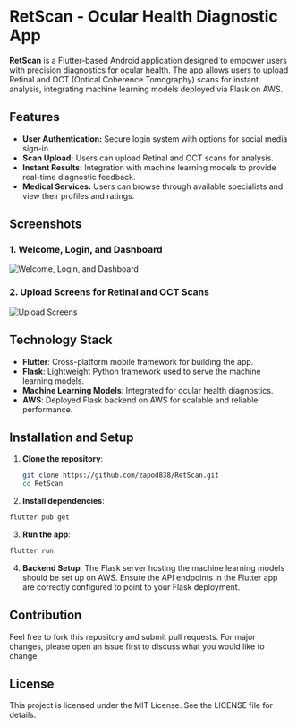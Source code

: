 # RetScan - Ocular Health Diagnostic App

**RetScan** is a Flutter-based Android application designed to empower users with precision diagnostics for ocular health. The app allows users to upload Retinal and OCT (Optical Coherence Tomography) scans for instant analysis, integrating machine learning models deployed via Flask on AWS.

## Features

- **User Authentication:** Secure login system with options for social media sign-in.
- **Scan Upload:** Users can upload Retinal and OCT scans for analysis.
- **Instant Results:** Integration with machine learning models to provide real-time diagnostic feedback.
- **Medical Services:** Users can browse through available specialists and view their profiles and ratings.

## Screenshots

### 1. Welcome, Login, and Dashboard
![Welcome, Login, and Dashboard](https://github.com/user-attachments/assets/c52c95b8-946b-402b-97a1-6a8ac800fef1)

### 2. Upload Screens for Retinal and OCT Scans
![Upload Screens](https://github.com/user-attachments/assets/b3c72357-372f-4158-b501-c4e658942723)

## Technology Stack

- **Flutter**: Cross-platform mobile framework for building the app.
- **Flask**: Lightweight Python framework used to serve the machine learning models.
- **Machine Learning Models**: Integrated for ocular health diagnostics.
- **AWS**: Deployed Flask backend on AWS for scalable and reliable performance.

## Installation and Setup

1. **Clone the repository**:
   ```bash
   git clone https://github.com/zapod838/RetScan.git
   cd RetScan
   ```
2. **Install dependencies**:
  ```bash
  flutter pub get
  ```
3. **Run the app**:
  ```bash
  flutter run
  ```
4. **Backend Setup**:
The Flask server hosting the machine learning models should be set up on AWS. Ensure the API endpoints in the Flutter app are correctly configured to point to your Flask deployment.

## Contribution
Feel free to fork this repository and submit pull requests. For major changes, please open an issue first to discuss what you would like to change.

## License
This project is licensed under the MIT License. See the LICENSE file for details.






